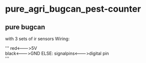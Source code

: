 # pure_agri_bugcan_pest-counter

## pure bugcan
with 3 sets of ir sensors 
Wiring:
  
''' 
red<--->5V  
black<--->GND 
ELSE: 
signalpins<--->digital pin  
''' 
